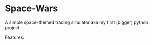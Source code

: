 # Space-Wars
A simple space-themed trading simulator aka my first (bigger) python project

Features:

